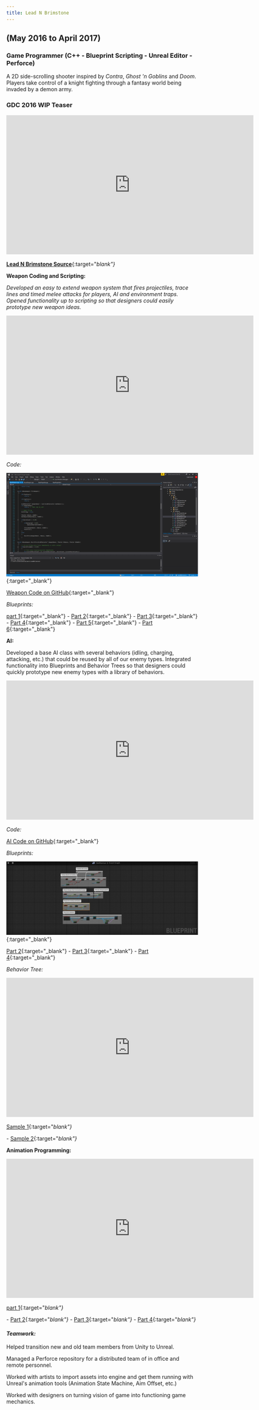 ```yaml
---
title: Lead N Brimstone
---
```

## (May 2016 to April 2017)
### Game Programmer (C++ - Blueprint Scripting - Unreal Editor - Perforce)

A 2D side-scrolling shooter inspired by _Contra_, _Ghost 'n Goblins_ and _Doom_. Players take control of a knight fighting through a fantasy world being invaded by a demon army.

### GDC 2016 WIP Teaser
<iframe src="https://drive.google.com/file/d/0ByegvJ7suqvHRjFoTTNPbW5TM2c/preview" width="650" height="366" FrameBorder="0"></iframe>

[**Lead N Brimstone Source**](https://github.com/calebsmth54/LeadNBrimstone){:target="_blank"} <div style="display:none;">_</div>

**Weapon Coding and Scripting:**

_Developed an easy to extend weapon system that fires projectiles, trace lines and timed melee attacks for players, AI and environment traps. Opened functionality up to scripting so that designers could easily prototype new weapon ideas._

<iframe src="https://drive.google.com/file/d/1YyE4jJCYvN8OunKgTcyOfLvUAG3G69vW/preview" width="650" height="366" FrameBorder="0"></iframe>



*Code:* 

[![Lead N Brimstone Code Sample](/assets/img/LnB/CodeSample.PNG)](/assets/img/LnB/CodeSample.PNG){:target="_blank"}
<div style="display:none;">_</div>

[Weapon Code on GitHub](https://github.com/calebsmth54/LeadNBrimstone/tree/master/LnB/Source/LnB/Weapons){:target="_blank"}
<div style="display:none;">_</div>

*Blueprints:*

[part 1](/assets/img/LnB/BPPreview1.png){:target="_blank"} -
[Part 2](/assets/img/LnB/BPPreview2.png){:target="_blank"} -
[Part 3](/assets/img/LnB/BPPreview3.png){:target="_blank"} -
[Part 4](/assets/img/LnB/BPPreview4.png){:target="_blank"} -
[Part 5](/assets/img/LnB/BPPreview5.png){:target="_blank"} -
[Part 6](/assets/img/LnB/BPPreview6.png){:target="_blank"} 
<div style="display:none;">_</div>

**AI:**

Developed a base AI class with several behaviors (idling, charging, attacking, etc.) that could be reused by all of our enemy types. Integrated functionality into Blueprints and Behavior Trees so that designers could quickly prototype new enemy types with a library of behaviors.

<iframe src="https://drive.google.com/file/d/1xDrt9fPpLisiSFuHXgT2pWqhPp3CveSC/preview" width="650" height="366" FrameBorder="0"></iframe>

*Code:*

[AI Code on GitHub](https://github.com/calebsmth54/LeadNBrimstone/tree/master/LnB/Source/LnB/AI){:target="_blank"}
<div style="display:none;">_</div>

*Blueprints:*

[![Lead N Brimstone AI Blueprint Preview](/assets/img/LnB/AI_Blueprint0.PNG)](/assets/img/LnB/AI_Blueprint0.PNG){:target="_blank"}
<div style="display:none;">_</div>

[Part 2](/assets/img/LnB/AI_Blueprint1.PNG){:target="_blank"} -
[Part 3](/assets/img/LnB/AI_Blueprint2.PNG){:target="_blank"} -
[Part 4](/assets/img/LnB/AI_Blueprint3.PNG){:target="_blank"}
<div style="display:none;">_</div>

*Behavior Tree:*

<iframe src="https://drive.google.com/open?id=19-fLg-bduYLE7vwJVEE7kqbCNhIdVGjT/preview" width="650" height="366" FrameBorder="0"></iframe>

[Sample 1](/assets/img/LnB/AI_BT1.PNG){:target="_blank"}<div style="display:none;">_</div> -
[Sample 2](/assets/img/LnB/AI_BT2.PNG){:target="_blank"}<div style="display:none;">_</div>

**Animation Programming:**

<iframe src="https://drive.google.com/open?id=1yjPYCPkHi7sypdSA7rYtcmbvT3H-oTai/preview" width="650" height="366" FrameBorder="0"></iframe>
<div style="display:none;">_</div>

[part 1](/assets/img/LnB/Knight_AnimBP1.PNG){:target="_blank"}<div style="display:none;">_</div> -
[Part 2](/assets/img/LnB/Knight_AnimBP2.PNG){:target="_blank"}<div style="display:none;">_</div> -
[Part 3](/assets/img/LnB/Knight_AnimBP3.PNG){:target="_blank"}<div style="display:none;">_</div> -
[Part 4](/assets/img/LnB/Knight_AnimBP4.PNG){:target="_blank"}<div style="display:none;">_</div>

#### *Teamwork:*

Helped transition new and old team members from Unity to Unreal.

Managed a Perforce repository for a distributed team of in office and remote personnel.

Worked with artists to import assets into engine and get them running with Unreal's animation tools (Animation State Machine, Aim Offset, etc.)

Worked with designers on turning vision of game into functioning game mechanics.
